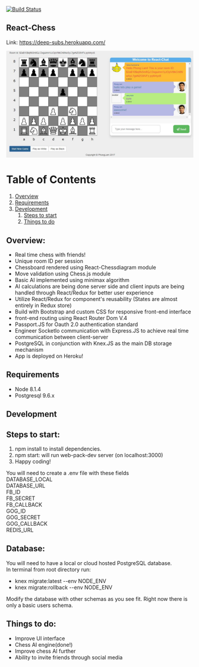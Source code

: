 [![Build Status](https://travis-ci.org/Phongtlam/DeepSubs.svg?branch=master)](https://travis-ci.org/Phongtlam/DeepSubs)

## React-Chess

Link: https://deep-subs.herokuapp.com/

![screenshot](./gamescreen.png)

# Table of Contents

1. [Overview](#overview)
2. [Requirements](#requirements)
3. [Development](#development)
    1. [Steps to start](#steps-to-start)
    1. [Things to do](#things-to-do)

## Overview:
- Real time chess with friends!
- Unique room ID per session
- Chessboard rendered using React-Chessdiagram module
- Move validation using Chess.js module
- Basic AI implemented using minimax algorithm
- AI calculations are being done server side and client inputs are being handled through React/Redux for better user experience
- Utilize React/Redux for component's reusability (States are almost entirely in Redux store)
- Build with Bootstrap and custom CSS for responsive front-end interface
- front-end routing using React Router Dom V.4
- Passport.JS for Oauth 2.0 authentication standard
- Engineer SocketIo communication with Express.JS to achieve real time communication between client-server
- PostgreSQL in conjunction with Knex.JS as the main DB storage mechanism
- App is deployed on Heroku!

## Requirements

- Node 8.1.4
- Postgresql 9.6.x

## Development

## Steps to start:
1. npm install to install dependencies.
2. npm start: will run web-pack-dev server (on localhost:3000)
3. Happy coding!

You will need to create a .env file with these fields <br>
DATABASE_LOCAL <br>
DATABASE_URL <br>
FB_ID <br>
FB_SECRET <br>
FB_CALLBACK <br>
GOG_ID <br>
GOG_SECRET <br>
GOG_CALLBACK <br>
REDIS_URL <br>

## Database:
You will need to have a local or cloud hosted PostgreSQL database. <br>
In terminal from root directory run: <br>
- knex migrate:latest --env NODE_ENV
- knex migrate:rollback --env NODE_ENV

Modify the database with other schemas as you see fit. Right now there is only a basic users schema.

## Things to do:
- Improve UI interface
- Chess AI engine(done!)
- Improve chess AI further
- Ability to invite friends through social media
